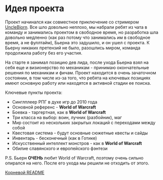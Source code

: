 # Идея проекта

Проект начинался как совместное приключение со стримером [UncleBjorn](https://www.twitch.tv/unclebjorn). Все шло довольно неплохо, мы набрали ребят из чата в команду и занимались проектом в свободное время, но разработка шла довольно медленно (как раз потому что занимались им в свободное время, а не фуллтайм), Бьерна это задушило, и он ушел с проекта. К Бьерну никаких претензий не было, разошлись миром, команда продолжила работу без его участия. 

На старте я занимал позицию дев лида, после ухода Бьерна взял на себя еще и визионерство по механикам - принимаю окончательные решения по механикам и фичам. Проект находится в очень зачаточном состоянии, в том числе из-за того, что ребята на ключевых позициях имеют основную работу или находятся в активной стадии ее поиска.

Ключевые пункты проекта:
- Синглплеер РПГ в духе игр до 2010 года
- Основной референс - **World of Warcraft**
- Боевка - таргертная, как в **World of Warcraft**
- Три класса на выбор: воин, лучник (разбойник), маг
- Мир состоит из нескольких закрытых локаций с переходами между собой
- Квестовая система - будут основные сюжетные квесты и сайды
- Инвентарь - бесконечный (как в Готике)
- Искусственный интеллект монстров - как в **World of Warcraft**
- Обилие славянского и европейского фэнтези

P.S. Бьерн **ОЧЕНЬ** любит World of Warcraft, поэтому очень сильно опирался на него. После его ухода мы решили не отходить от этого.

[Корневой README](https://github.com/MrSilvercliff/UncleBjorn_RPG_Public/blob/main/README.md)
